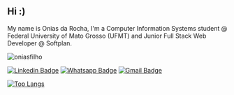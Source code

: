 
## Hi :) 

My name is Onias da Rocha, I'm a Computer Information Systems student @ Federal University of Mato Grosso (UFMT) and Junior Full Stack Web Developer @ Softplan.

<p align="left"> <img src="https://komarev.com/ghpvc/?username=oniasfilho&label=Profile%20views&color=blueviolet&style=flat-square" alt="oniasfilho" /> </p>


[![Linkedin Badge](https://img.shields.io/badge/-LinkedIn-blue?style=flat-square&logo=Linkedin&logoColor=white&link=https://www.linkedin.com/in/oniasfilho/)](https://www.linkedin.com/in/oniasfilho/)
[![Whatsapp Badge](https://img.shields.io/badge/-Whatsapp-4CA143?style=flat-square&labelColor=4CA143&logo=whatsapp&logoColor=white&link=https://wa.me/message/LHMOAQCEPVERO1)](https://wa.me/message/LHMOAQCEPVERO1)
[![Gmail Badge](https://img.shields.io/badge/-Gmail-c14438?style=flat-square&logo=Gmail&logoColor=white&link=mailto:onias.filho@gmail.com)](mailto:onias.filho@gmail.com)


[![Top Langs](https://github-readme-stats.vercel.app/api/top-langs/?username=oniasfilho&layout=compact&theme=radical)](https://github.com/anuraghazra/github-readme-stats)


<!--
**oniasfilho/oniasfilho** is a ✨ _special_ ✨ repository because its `README.md` (this file) appears on your GitHub profile.

Here are some ideas to get you started:

- 🔭 I’m currently working on ...
- 🌱 I’m currently learning ...
- 👯 I’m looking to collaborate on ...
- 🤔 I’m looking for help with ...
- 💬 Ask me about ...
- 📫 How to reach me: ...
- 😄 Pronouns: ...
- ⚡ Fun fact: ...
-->
